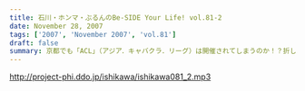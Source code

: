 ```yaml
---
title: 石川・ホンマ・ぶるんのBe-SIDE Your Life! vol.81-2
date: November 28, 2007
tags: ['2007', 'November 2007', 'vol.81']
draft: false
summary: 京都でも「ACL」（アジア．キャバクラ．リーグ）は開催されてしまうのか！？折しも、土曜に京大でイベント・・・ということは開催濃厚かもしれません。NAMAE
---
```


http://project-phi.ddo.jp/ishikawa/ishikawa081_2.mp3